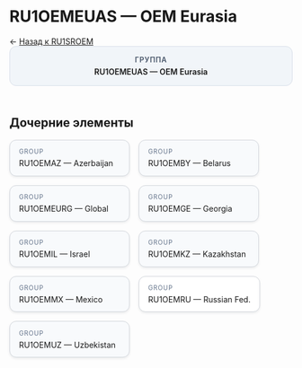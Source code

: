# RU1OEMEUAS — OEM Eurasia
<p class="cc-breadcrumb">← <a href='../../level_03/RU1SROEM/'>Назад к RU1SROEM</a></p>
<style>
.cc-container { display: flex; flex-direction: column; gap: 1.5rem; }
.cc-breadcrumb { margin: 0; }
.cc-parent { padding: 1rem 1.25rem; border-radius: 12px; background: #f1f5f9; border: 1px solid #d8dee9; text-align: center; font-weight: 600; }
.cc-parent .cc-tag { font-size: 0.8rem; text-transform: uppercase; color: #475569; letter-spacing: 0.06em; }
.cc-children { display: flex; flex-wrap: wrap; gap: 1rem; }
.cc-tile { display: block; min-width: 180px; padding: 0.85rem 1rem; border-radius: 12px; border: 1px solid #d1d5db; background: #ffffff; box-shadow: 0 2px 4px rgba(15, 23, 42, 0.08); transition: transform 0.1s ease, box-shadow 0.1s ease; color: inherit; text-decoration: none; }
.cc-tile:hover { transform: translateY(-2px); box-shadow: 0 6px 12px rgba(15, 23, 42, 0.15); }
.cc-tile-leaf { background: #f8fafc; }
.cc-tag { font-size: 0.7rem; color: #64748b; text-transform: uppercase; letter-spacing: 0.08em; margin-bottom: 0.3rem; }
.cc-person { margin-top: 0.35rem; font-size: 0.8rem; color: #1f2937; }
</style>
<div class='cc-container'>
  <div class='cc-parent'>
    <div class='cc-tag'>Группа</div>
    <div>RU1OEMEUAS — OEM Eurasia</div>
  </div>
  <div>
    <h2>Дочерние элементы</h2>
<div class='cc-children'><div class='cc-tile cc-tile-leaf'><div class='cc-tag'>GROUP</div><div>RU1OEMAZ — Azerbaijan</div></div><div class='cc-tile cc-tile-leaf'><div class='cc-tag'>GROUP</div><div>RU1OEMBY — Belarus</div></div><div class='cc-tile cc-tile-leaf'><div class='cc-tag'>GROUP</div><div>RU1OEMEURG — Global</div></div><div class='cc-tile cc-tile-leaf'><div class='cc-tag'>GROUP</div><div>RU1OEMGE — Georgia</div></div><div class='cc-tile cc-tile-leaf'><div class='cc-tag'>GROUP</div><div>RU1OEMIL — Israel</div></div><div class='cc-tile cc-tile-leaf'><div class='cc-tag'>GROUP</div><div>RU1OEMKZ — Kazakhstan</div></div><div class='cc-tile cc-tile-leaf'><div class='cc-tag'>GROUP</div><div>RU1OEMMX — Mexico</div></div><a class='cc-tile' href='../../level_06/RU1OEMRU/'><div class='cc-tag'>GROUP</div><div>RU1OEMRU — Russian Fed.</div></a><div class='cc-tile cc-tile-leaf'><div class='cc-tag'>GROUP</div><div>RU1OEMUZ — Uzbekistan</div></div></div>
  </div>
</div>
